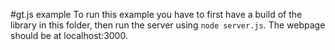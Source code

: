 #gt.js example
To run this example you have to first have a build of the library in this folder, then run the server using `node server.js`. The webpage should be at localhost:3000.
